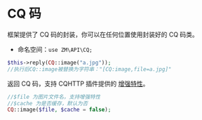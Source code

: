 # CQ 码

框架提供了 CQ 码的封装，你可以在任何位置使用封装好的 CQ 码类。

- 命名空间：`use ZM\API\CQ;`

```php
$this->reply(CQ::image("a.jpg"));
//执行后CQ::image被替换为字符串："[CQ:image,file=a.jpg]"
```

返回 CQ 码，支持 CQHTTP 插件提供的 [增强特性](https://cqhttp.cc/docs/#/CQCode?id=增强功能列表)。

```php
//$file 为图片文件名，支持增强特性
//$cache 为是否缓存，默认为否
CQ::image($file, $cache = false);
```

